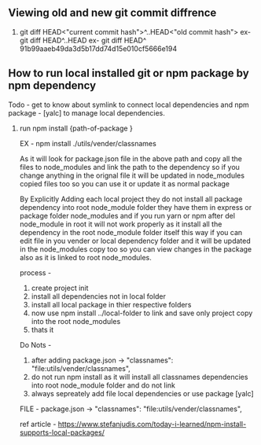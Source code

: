 ## Viewing old and new git commit diffrence

1. git diff HEAD<"current commit hash">^..HEAD<"old commit hash">
   ex- git diff HEAD^..HEAD
   ex- git diff HEAD^ 91b99aaeb49da3d5b17dd74d15e010cf5666e194

## How to run local installed git or npm package by npm dependency

Todo - get to know about symlink to connect local dependencies and npm package - [yalc] to manage local dependencies.

1. run npm install {path-of-package }

   EX - npm install ./utils/vender/classnames

   As it will look for package.json file in the above path and copy all the files to node_modules and link the path to the dependency so if you change anything in the orignal file it will be updated in node_modules copied files too so you can use it or update it as normal package

   By Explicitly Adding each local project they do not install all package dependency into root node_module folder they have them in express or package folder node_modules and if you run yarn or npm after del node_module in root it will not work properly as it install all the dependency in the root node_module folder itself this way if you can edit file in you vender or local dependency folder and it will be updated in the node_modules copy too so you can view changes in the package also as it is linked to root node_modules.

      process -

      1. create project init
      2. install all dependencies not in local folder
      3. install all local package in thier respective folders
      4. now use npm install ../local-folder to link and save only project copy into the root node_modules
      5. thats it

      Do Nots -

      1. after adding package.json -> "classnames": "file:utils/vender/classnames",
      2. do not run npm install as it will install all classnames dependencies into root node_module folder and do not link
      3. always sepreately add file local dependencies or use package [yalc]

   FILE - package.json -> "classnames": "file:utils/vender/classnames",

   ref article - https://www.stefanjudis.com/today-i-learned/npm-install-supports-local-packages/
